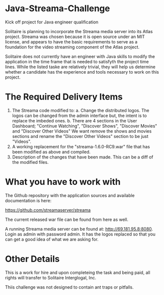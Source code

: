 # Java-Streama-Challenge
Kick off project for Java engineer qualification

Solitaire is planning to incorporate the Streama media server into its Atlas project. Streama was chosen because it is 
open source under an MIT license, and appears to have the basic requirements to serve as a foundation for the video
streaming component of the Atlas project.

Solitaire does not currently have an engineer with Java skills to modify the application in the time frame that 
is needed to satisfyth the project time lines. While the listed taske are relatively trivial, they will help us 
determine whether a candidate has the experience and tools necessary to work on this project. 

# The Required Delivery Items

1. The Streama code modified to:
   a. Change the distributed logos. The logos can be changed from the admin interface
      but, the intent is to replace the imbeded ones.
   b. There are 4 sections in the User Dashboard; "Continue Watching", "Discover Shows", "Discover Movies" 
      and "Discover Other Videos"  We want remove the shows and movies sections and rename the "Discover
      Other Videos" section to be just "Videos".
2. A working replacement for the "streama-1.6.0-RC9.war" file that has been modified as above and compiled.
3. Description of the changes that have been made. This can be a diff of the modified files.

# What you have to work with

The Github repository with the application sources and available documentation is here:

  https://github.com/streamaserver/streama
  
The current released war file can be found from here as well.

A running Streama media server can be found at: http://69.181.95.8:8080. Login as admin with password admin. 
It has the logos replaced so that you can get a good idea of what we are asking for.

# Other Details

This is a work for hire and upon completeing the task and being paid, all rights will transfer to Solitaire Interglogal, Inc.

Thiis challenge was not designed to contain ant traps or pitfalls. 
